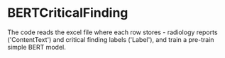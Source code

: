 # BERTCriticalFinding

The code reads the excel file where each row stores - radiology reports ('ContentText') and critical finding labels ('Label'), and train a pre-train simple BERT model.

